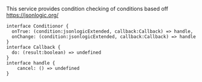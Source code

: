 This service provides condition checking of conditions based off https://jsonlogic.org/

    interface Conditionor {
      onTrue: (condition:jsonlogicExtended, callback:Callback) => handle,
      onChange: (condition:jsonlogicExtended, callback:Callback) => handle
    }
    interface Callback {
      do: (result:boolean) => undefined
    }
    interface handle {
        cancel: () => undefined
    }
